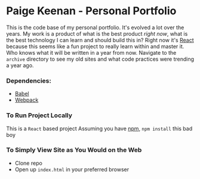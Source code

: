 # Paige Keenan - Personal Portfolio
This is the code base of my personal portfolio. It's evolved a lot over the years. My work is a product of what is the best product *right now*, what is the best technology I can learn and should build this in? Right now it's [React](https://facebook.github.io/react/) because this seems like a fun project to really learn within and master it. Who knows what it will be written in a year from now. Navigate to the ```archive``` directory to see my old sites and what code practices were trending a year ago.

### Dependencies:
* [Babel](https://babeljs.io/)
* [Webpack](https://webpack.github.io/)

### To Run Project Locally
This is a ```React``` based project
Assuming you have [npm](https://www.npmjs.com/), ```npm install``` this bad boy

### To Simply View Site as You Would on the Web
* Clone repo
* Open up ```index.html``` in your preferred browser